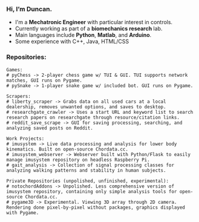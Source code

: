 ### Hi, I’m Duncan.
- I'm a **Mechatronic Engineer** with particular interest in controls.
- Currently working as part of a **biomechanics research** lab.
- Main languages include **Python**, **Matlab**, and **Arduino**.
- Some experience with C++, Java, HTML/CSS

### Repositories:
```
Games:
# pyChess -> 2-player chess game w/ TUI & GUI. TUI supports network matches, GUI runs on Pygame.
# pySnake -> 1-player snake game w/ included bot. GUI runs on Pygame.
```
```
Scrapers:
# liberty_scraper -> Grabs data on all used cars at a local dealership, removes unwanted options, and saves to desktop.
# researchgate_crawler -> Uses a start URL and keyword list to search research papers on researchgate through resource/citation links.
# reddit_save_scrape -> GUI for saving processing, searching, and analyzing saved posts on Reddit.
```
```
Work Projects:
# imusystem -> Live data processing and analysis for lower body kinematics. Built on open-source Chordata.cc.
# imusystem_webserver -> Webserver built with Python/Flask to easily manage imusystem repository on headless Raspberry Pi.
# gait_analysis -> Collection of signal processing classes for analyzing walking patterns and stability in human subjects.
```
```
Private Repositories (unpolished, unfinished, experimental):
# notochordAddons -> Unpolished. Less comprehensive version of imusystem repository, containing only simple analysis tools for open-source Chordata.cc.
# pygame3D -> Experimental. Viewing 3D array through 2D camera. Rendering done pixel-by-pixel without packages, graphics displayed with Pygame.
```

<!---
duncan006/duncan006 is a ✨ special ✨ repository because its `README.md` (this file) appears on your GitHub profile.
You can click the Preview link to take a look at your changes.
--->
